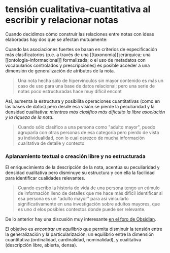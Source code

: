 # tensión cualitativa-cuantitativa al escribir y relacionar notas
Cuando decidimos cómo construir las relaciones entre notas con ideas elaboradas hay dos  que se afectan mutuamente: 

Cuando las asociaciones fuertes se basan en criterios de especificación más clasificatorios (p.e. a través de una [[taxonomia]] jerárquica; una [[ontologia-informacional]] formalizada; o el uso de metadatos con vocabularios controlados y prescripciones) es posible acceder a una dimensión de generalización de atributos de la nota.

>Una nota hecha sólo de hipervínculos sin mayor contenido es más un caso de uso para una base de datos relacional; pero una serie de notas poco estructuradas hace muy difícil encont

Así, aumenta la estructura y posibilita operaciones cuantitativas (como en las bases de datos) pero desde esa visión se pierde la peculiaridad y la densidad cualitativa: *mientras más clasifico más dificulto la libre asociación y la riqueza de la nota*.

>Cuando sólo clasifico a una persona como "adulto mayor", puedo agruparla con otras personas de esa categoría pero pierdo de vista su individualidad, con lo cual carezco de mucha información cualitativa de detalle y contexto.

### Aplanamiento textual o creación libre y no estructurada

El enriquecimiento de la descripción de la nota, acentúa su peculiaridad y densidad cualitativa pero disminuye su estructura y con ella la facilidad para identificar cualidades relevantes.

>Cuando escribo la historia de vida de una persona tengo un cúmulo de información lleno de detalles que me hace más difícil identificar si esa persona es un "adulto mayor" para así vincularlo significativamente en una investigación sobre adultos mayores, que es uno d elos posibles contextos donde puede ser relevante.

De lo anterior hay una discusión muy interesante [en el foro de Obsidian](https://forum.obsidian.md/t/in-what-ways-can-we-form-useful-relationships-between-notes-long-read/702/13?u=a_bahez).

El objetivo es *encontrar un equilibrio* que permita disminuir la tensión entre la generalización y la particularización; un equilibrio entre la dimensión cuantitativa (ordinalidad, cardinalidad, nominalidad), y cualitativa (descripción libre, abierta, densa).
